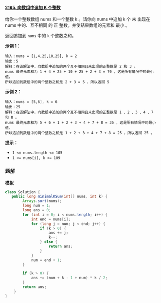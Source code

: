 #### [2195. 向数组中追加 K 个整数](https://leetcode-cn.com/problems/append-k-integers-with-minimal-sum/)

给你一个整数数组 nums 和一个整数 k 。请你向 nums 中追加 k 个 未 出现在 nums 中的、互不相同 的 正 整数，并使结果数组的元素和 最小 。

返回追加到 `nums` 中的 `k` 个整数之和。

**示例 1：**

```shell
输入：nums = [1,4,25,10,25], k = 2
输出：5
解释：在该解法中，向数组中追加的两个互不相同且未出现的正整数是 2 和 3 。
nums 最终元素和为 1 + 4 + 25 + 10 + 25 + 2 + 3 = 70 ，这是所有情况中的最小值。
所以追加到数组中的两个整数之和是 2 + 3 = 5 ，所以返回 5
```

**示例 2：**

```shell
输入：nums = [5,6], k = 6
输出：25
解释：在该解法中，向数组中追加的两个互不相同且未出现的正整数是 1 、2 、3 、4 、7 和 8 。
nums 最终元素和为 5 + 6 + 1 + 2 + 3 + 4 + 7 + 8 = 36 ，这是所有情况中的最小值。
所以追加到数组中的两个整数之和是 1 + 2 + 3 + 4 + 7 + 8 = 25 ，所以返回 25 。
```

**提示：**

- `1 <= nums.length <= 105`
- `1 <= nums[i], k <= 109`

### 题解

**模拟**

```java
class Solution {
   public long minimalKSum(int[] nums, int k) {
        Arrays.sort(nums);
        long num = 1;
        long ans = 0;
        for (int i = 0; i < nums.length; i++) {
            int end = nums[i];
            for (long j = num; j < end; j++) {
                if (k > 0) {
                    ans += j;
                    k--;
                } else {
                    return ans;
                }
            }
            num = end + 1;
        }

        if (k > 0) {
            ans += (num + k - 1 + num) * k / 2;
        }
        return ans;
    }
}
```
